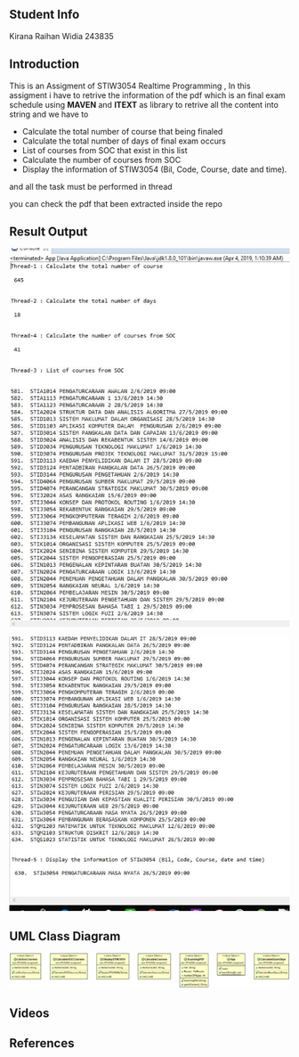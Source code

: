 
## Student Info 
Kirana Raihan Widia 243835

## Introduction

 This is an Assigment of STIW3054 Realtime Programming , In this assigment i have to retrive the information of the pdf which is an final exam schedule 
 using **MAVEN** and **ITEXT** as library to retrive all the content into string and we have to 
 
 - Calculate the total number of course that being finaled 
 - Calculate the total number of days of final exam occurs
 - List of courses from SOC that exist in this list 
 - Calculate the number of courses from SOC 
 - Display the information of STIW3054 (Bil, Code, Course, date and time).
 
 and all the task must be performed in thread 
 
 you can check the pdf that been extracted inside the repo 


## Result Output

![image](https://github.com/raihanwidia/243835-STIW3054-A182-A2/blob/master/Captured%20(1).JPG)

![image](https://github.com/raihanwidia/243835-STIW3054-A182-A2/blob/master/Captured%20(2).JPG)

## UML Class Diagram

![image](https://github.com/raihanwidia/243835-STIW3054-A182-A2/blob/master/ClassDiagram.png)

## Videos


## References


